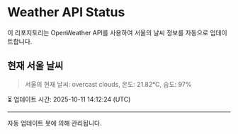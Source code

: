 
# Weather API Status

이 리포지토리는 OpenWeather API를 사용하여 서울의 날씨 정보를 자동으로 업데이트합니다.

## 현재 서울 날씨
> 서울의 현재 날씨: overcast clouds, 온도: 21.82°C, 습도: 97%

⏳ 업데이트 시간: 2025-10-11 14:12:24 (UTC)

---
자동 업데이트 봇에 의해 관리됩니다.
